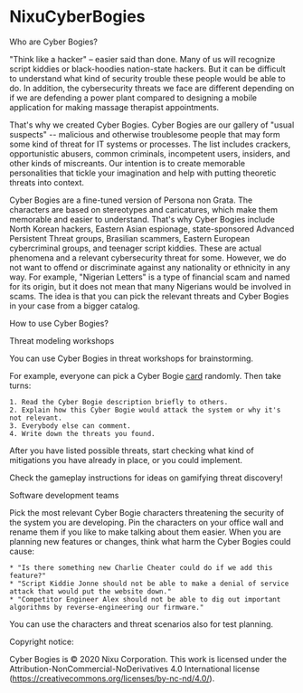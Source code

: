 # NixuCyberBogies

Who are Cyber Bogies?

"Think like a hacker" – easier said than done. Many of us will recognize script kiddies or black-hoodies nation-state hackers. But it can be difficult to understand what kind of security trouble these people would be able to do. In addition, the cybersecurity threats we face are different depending on if we are defending a power plant compared to designing a mobile application for making massage therapist appointments.

That's why we created Cyber Bogies. Cyber Bogies are our gallery of "usual suspects" -- malicious and otherwise troublesome people that may form some kind of threat for IT systems or processes. The list includes crackers, opportunistic abusers, common criminals, incompetent users, insiders, and other kinds of miscreants. Our intention is to create memorable personalities that tickle your imagination and help with putting theoretic threats into context.

Cyber Bogies are a fine-tuned version of Persona non Grata. The characters are based on stereotypes and caricatures, which make them memorable and easier to understand. That's why Cyber Bogies include North Korean hackers, Eastern Asian espionage, state-sponsored Advanced Persistent Threat groups, Brasilian scammers, Eastern European cybercriminal groups, and teenager script kiddies. These are actual phenomena and a relevant cybersecurity threat for some. However, we do not want to offend or discriminate against any nationality or ethnicity in any way. For example, "Nigerian Letters" is a type of financial scam and named for its origin, but it does not mean that many Nigerians would be involved in scams. The idea is that you can pick the relevant threats and Cyber Bogies in your case from a bigger catalog.


How to use Cyber Bogies?

Threat modeling workshops

You can use Cyber Bogies in threat workshops for brainstorming.

For example, everyone can pick a Cyber Bogie [card](https://github.com/nixu-corp/NixuCyberBogies/blob/master/Nixu-CyberBogies-2020.pdf) randomly. Then take turns:

    1. Read the Cyber Bogie description briefly to others.
    2. Explain how this Cyber Bogie would attack the system or why it's not relevant.
    3. Everybody else can comment.
    4. Write down the threats you found.

After you have listed possible threats, start checking what kind of mitigations you have already in place, or you could implement.

Check the gameplay instructions for ideas on gamifying threat discovery!


Software development teams

Pick the most relevant Cyber Bogie characters threatening the security of the system you are developing. Pin the characters on your office wall and rename them if you like to make talking about them easier. When you are planning new features or changes, think what harm the Cyber Bogies could cause:

    * "Is there something new Charlie Cheater could do if we add this feature?" 
    * "Script Kiddie Jonne should not be able to make a denial of service attack that would put the website down."
    * "Competitor Engineer Alex should not be able to dig out important algorithms by reverse-engineering our firmware."

You can use the characters and threat scenarios also for test planning.


Copyright notice:

Cyber Bogies is © 2020 Nixu Corporation.  This work is licensed under the Attribution-NonCommercial-NoDerivatives 4.0 International license (https://creativecommons.org/licenses/by-nc-nd/4.0/).

